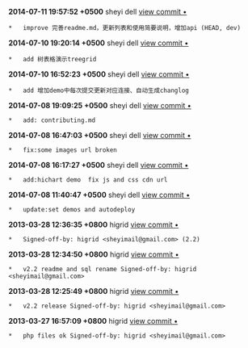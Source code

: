 **2014-07-11 19:57:52 +0500** sheyi dell [view commit &bull;](http://github.com/sheyi/higrid/commit/ccedb15df21a5f550461d44321481c84eaafe23b) 

	*   improve 完善readme.md，更新列表和使用简要说明，增加api (HEAD, dev)   

**2014-07-10 19:20:14 +0500** sheyi dell [view commit &bull;](http://github.com/sheyi/higrid/commit/536deb70e67a01a9461e4397d1fbcd7a9b6c78db) 

	*   add 树表格演示treegrid   

**2014-07-10 16:52:23 +0500** sheyi dell [view commit &bull;](http://github.com/sheyi/higrid/commit/1acc674dad1712511fcfd24f31fe3208754385be) 

	*   add 增加demo中每次提交更新对应连接、自动生成changlog   

**2014-07-08 19:09:25 +0500** sheyi dell [view commit &bull;](http://github.com/sheyi/higrid/commit/d2f7720fe4f17f06d4da421c0692482503e6f50d) 

	*   add: contributing.md   

**2014-07-08 16:47:03 +0500** sheyi dell [view commit &bull;](http://github.com/sheyi/higrid/commit/4411cb8b40ca1c1a7a362fddad0d7a7fd9596693) 

	*   fix:some images url broken   

**2014-07-08 16:17:27 +0500** sheyi dell [view commit &bull;](http://github.com/sheyi/higrid/commit/10153c2fb4ad994776c42a8dac632da32a48ec44) 

	*   add:hichart demo  fix js and css cdn url   

**2014-07-08 11:40:47 +0500** sheyi dell [view commit &bull;](http://github.com/sheyi/higrid/commit/b895b0fb911e7e3fd8d5ab8f0221a4d827ec71da) 

	*   update:set demos and autodeploy   

**2013-03-28 12:36:35 +0800** higrid [view commit &bull;](http://github.com/sheyi/higrid/commit/fbcb526b8ee25b0bd818ef4b0593e6597bd20e91) 

	*   Signed-off-by: higrid <sheyimail@gmail.com> (2.2)   

**2013-03-28 12:34:50 +0800** higrid [view commit &bull;](http://github.com/sheyi/higrid/commit/c6c0eaccc43ed02c3a2ffee8bc6f97d601761de4) 

	*   v2.2 readme and sql rename Signed-off-by: higrid <sheyimail@gmail.com>   

**2013-03-28 12:25:49 +0800** higrid [view commit &bull;](http://github.com/sheyi/higrid/commit/8a1503a899012c547d2369eed2c8f5aae27a874a) 

	*   v2.2 release Signed-off-by: higrid <sheyimail@gmail.com>   

**2013-03-27 16:57:09 +0800** higrid [view commit &bull;](http://github.com/sheyi/higrid/commit/366133e835f8c894115877690e9680a78310e246) 

	*   php files ok Signed-off-by: higrid <sheyimail@gmail.com>   

